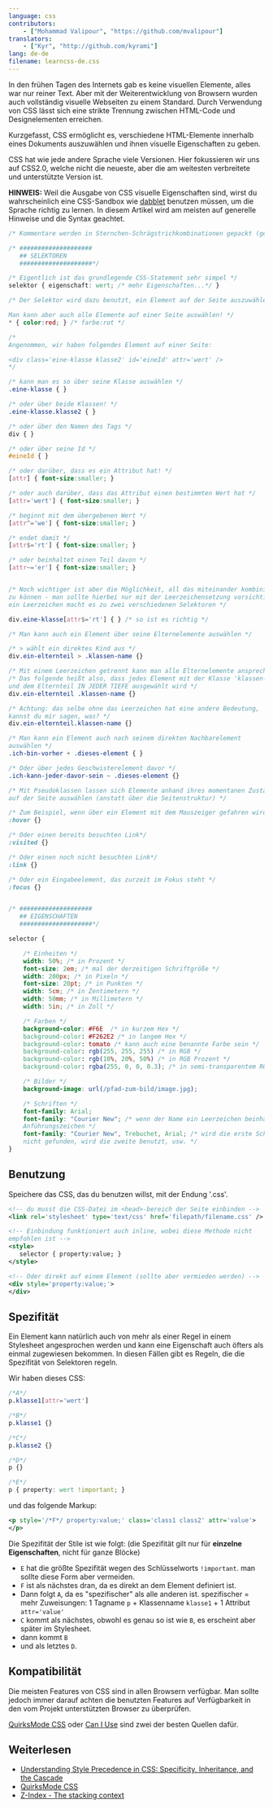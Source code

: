 ```yaml
---
language: css
contributors:
    - ["Mohammad Valipour", "https://github.com/mvalipour"]
translators:
    - ["Kyr", "http://github.com/kyrami"]
lang: de-de
filename: learncss-de.css
---
```


In den frühen Tagen des Internets gab es keine visuellen Elemente, alles war nur reiner Text. Aber mit der Weiterentwicklung von Browsern wurden auch vollständig visuelle Webseiten zu einem Standard.
Durch Verwendung von CSS lässt sich eine strikte Trennung zwischen HTML-Code und Designelementen erreichen.

Kurzgefasst, CSS ermöglicht es, verschiedene HTML-Elemente innerhalb eines Dokuments auszuwählen und ihnen visuelle Eigenschaften zu geben.

CSS hat wie jede andere Sprache viele Versionen. Hier fokussieren wir uns auf CSS2.0, welche nicht die neueste, aber die am weitesten verbreitete und unterstützte Version ist.

**HINWEIS:** Weil die Ausgabe von CSS visuelle Eigenschaften sind, wirst du wahrscheinlich eine CSS-Sandbox wie [dabblet](http://dabblet.com/) benutzen müssen, um die Sprache richtig zu lernen.
In diesem Artikel wird am meisten auf generelle Hinweise und die Syntax geachtet.


```css
/* Kommentare werden in Sternchen-Schrägstrichkombinationen gepackt (genauso wie hier!) */

/* ####################
   ## SELEKTOREN
   ####################*/

/* Eigentlich ist das grundlegende CSS-Statement sehr simpel */
selektor { eigenschaft: wert; /* mehr Eigenschaften...*/ }

/* Der Selektor wird dazu benutzt, ein Element auf der Seite auszuwählen.

Man kann aber auch alle Elemente auf einer Seite auswählen! */
* { color:red; } /* farbe:rot */

/*
Angenommen, wir haben folgendes Element auf einer Seite:

<div class='eine-klasse klasse2' id='eineId' attr='wert' />
*/

/* kann man es so über seine Klasse auswählen */
.eine-klasse { }

/* oder über beide Klassen! */
.eine-klasse.klasse2 { }

/* oder über den Namen des Tags */
div { }

/* oder über seine Id */
#eineId { }

/* oder darüber, dass es ein Attribut hat! */
[attr] { font-size:smaller; }

/* oder auch darüber, dass das Attribut einen bestimmten Wert hat */
[attr='wert'] { font-size:smaller; }

/* beginnt mit dem übergebenen Wert */
[attr^='we'] { font-size:smaller; }

/* endet damit */
[attr$='rt'] { font-size:smaller; }

/* oder beinhaltet einen Teil davon */
[attr~='er'] { font-size:smaller; }


/* Noch wichtiger ist aber die Möglichkeit, all das miteinander kombinieren
zu können - man sollte hierbei nur mit der Leerzeichensetzung vorsichtig sein,
ein Leerzeichen macht es zu zwei verschiedenen Selektoren */

div.eine-klasse[attr$='rt'] { } /* so ist es richtig */

/* Man kann auch ein Element über seine Elternelemente auswählen */

/* > wählt ein direktes Kind aus */
div.ein-elternteil > .klassen-name {}

/* Mit einem Leerzeichen getrennt kann man alle Elternelemente ansprechen */
/* Das folgende heißt also, dass jedes Element mit der Klasse 'klassen-name'
und dem Elternteil IN JEDER TIEFE ausgewählt wird */
div.ein-elternteil .klassen-name {}

/* Achtung: das selbe ohne das Leerzeichen hat eine andere Bedeutung,
kannst du mir sagen, was? */
div.ein-elternteil.klassen-name {}

/* Man kann ein Element auch nach seinem direkten Nachbarelement
auswählen */
.ich-bin-vorher + .dieses-element { }

/* Oder über jedes Geschwisterelement davor */
.ich-kann-jeder-davor-sein ~ .dieses-element {}

/* Mit Pseudoklassen lassen sich Elemente anhand ihres momentanen Zustands
auf der Seite auswählen (anstatt über die Seitenstruktur) */

/* Zum Beispiel, wenn über ein Element mit dem Mauszeiger gefahren wird */
:hover {}

/* Oder einen bereits besuchten Link*/
:visited {}

/* Oder einen noch nicht besuchten Link*/
:link {}

/* Oder ein Eingabeelement, das zurzeit im Fokus steht */
:focus {}


/* ####################
   ## EIGENSCHAFTEN
   ####################*/

selector {

    /* Einheiten */
    width: 50%; /* in Prozent */
    font-size: 2em; /* mal der derzeitigen Schriftgröße */
    width: 200px; /* in Pixeln */
    font-size: 20pt; /* in Punkten */
    width: 5cm; /* in Zentimetern */
    width: 50mm; /* in Millimetern */
    width: 5in; /* in Zoll */

    /* Farben */
    background-color: #F6E  /* in kurzem Hex */
    background-color: #F262E2 /* in langem Hex */
    background-color: tomato /* kann auch eine benannte Farbe sein */
    background-color: rgb(255, 255, 255) /* in RGB */
    background-color: rgb(10%, 20%, 50%) /* in RGB Prozent */
    background-color: rgba(255, 0, 0, 0.3); /* in semi-transparentem RGB */

    /* Bilder */
    background-image: url(/pfad-zum-bild/image.jpg);

    /* Schriften */
    font-family: Arial;
    font-family: "Courier New"; /* wenn der Name ein Leerzeichen beinhält, kommt er in
    Anführungszeichen */
    font-family: "Courier New", Trebuchet, Arial; /* wird die erste Schriftart 
    nicht gefunden, wird die zweite benutzt, usw. */
}
```

## Benutzung

Speichere das CSS, das du benutzen willst, mit der Endung '.css'.

```xml
<!-- du musst die CSS-Datei im <head>-bereich der Seite einbinden -->
<link rel='stylesheet' type='text/css' href='filepath/filename.css' />

<!-- Einbindung funktioniert auch inline, wobei diese Methode nicht
empfohlen ist -->
<style>
   selector { property:value; }
</style>

<!-- Oder direkt auf einem Element (sollte aber vermieden werden) -->
<div style='property:value;'>
</div>
```

## Spezifität

Ein Element kann natürlich auch von mehr als einer Regel in einem Stylesheet
angesprochen werden und kann eine Eigenschaft auch öfters als einmal zugewiesen
bekommen. In diesen Fällen gibt es Regeln, die die Spezifität von Selektoren regeln.

Wir haben dieses CSS:

```css
/*A*/
p.klasse1[attr='wert']

/*B*/
p.klasse1 {}

/*C*/
p.klasse2 {}

/*D*/
p {}

/*E*/
p { property: wert !important; }
```

und das folgende Markup:

```xml
<p style='/*F*/ property:value;' class='class1 class2' attr='value'>
</p>
```

Die Spezifität der Stile ist wie folgt:
(die Spezifität gilt nur für **einzelne Eigenschaften**, nicht für ganze Blöcke)

* `E` hat die größte Spezifität wegen des Schlüsselworts `!important`.
	man sollte diese Form aber vermeiden.
* `F` ist als nächstes dran, da es direkt an dem Element definiert ist.
* Dann folgt `A`, da es "spezifischer" als alle anderen ist.
	spezifischer = mehr Zuweisungen: 1 Tagname `p` +
	Klassenname `klasse1` + 1 Attribut `attr='value'`
* `C` kommt als nächstes, obwohl es genau so ist wie `B`,
	es erscheint aber später im Stylesheet.
* dann kommt `B`
* und als letztes `D`.

## Kompatibilität

Die meisten Features von CSS sind in allen Browsern verfügbar. Man sollte
jedoch immer darauf achten die benutzten Features auf Verfügbarkeit in den
vom Projekt unterstützten Browser zu überprüfen.

[QuirksMode CSS](http://www.quirksmode.org/css/) oder [Can I Use](http://caniuse.com/) sind zwei der besten Quellen dafür.

## Weiterlesen

* [Understanding Style Precedence in CSS: Specificity, Inheritance, and the Cascade](http://www.vanseodesign.com/css/css-specificity-inheritance-cascaade/)
* [QuirksMode CSS](http://www.quirksmode.org/css/)
* [Z-Index - The stacking context](https://developer.mozilla.org/en-US/docs/Web/Guide/CSS/Understanding_z_index/The_stacking_context)

